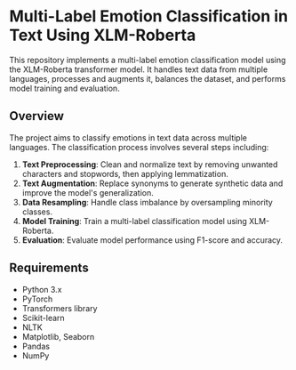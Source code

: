 # Multi-Label Emotion Classification in Text Using XLM-Roberta

This repository implements a multi-label emotion classification model using the XLM-Roberta transformer model. It handles text data from multiple languages, processes and augments it, balances the dataset, and performs model training and evaluation.

## Overview

The project aims to classify emotions in text data across multiple languages. The classification process involves several steps including:

1. **Text Preprocessing**: Clean and normalize text by removing unwanted characters and stopwords, then applying lemmatization.
2. **Text Augmentation**: Replace synonyms to generate synthetic data and improve the model's generalization.
3. **Data Resampling**: Handle class imbalance by oversampling minority classes.
4. **Model Training**: Train a multi-label classification model using XLM-Roberta.
5. **Evaluation**: Evaluate model performance using F1-score and accuracy.

## Requirements

- Python 3.x
- PyTorch
- Transformers library
- Scikit-learn
- NLTK
- Matplotlib, Seaborn
- Pandas
- NumPy
